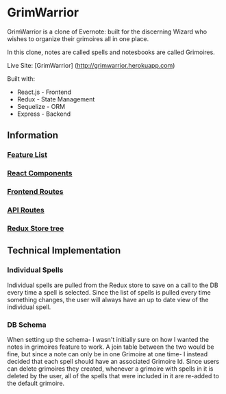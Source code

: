# GrimWarrior
GrimWarrior is a clone of Evernote: built for the discerning Wizard who wishes to organize their grimoires all in one place.

In this clone, notes are called spells and notesbooks are called Grimoires.

Live Site: [GrimWarrior] (http://grimwarrior.herokuapp.com)

Built with:
* React.js - Frontend
* Redux - State Management
* Sequelize - ORM
* Express - Backend

## Information

### [Feature List](https://github.com/mothwork/grimwarrior/wiki/Features)

### [React Components](https://github.com/mothwork/grimwarrior/wiki/React-Components)

### [Frontend Routes](https://github.com/mothwork/grimwarrior/wiki/Frontend-Routes)

### [API Routes](https://github.com/mothwork/grimwarrior/wiki/API-Routes)

### [Redux Store tree](https://github.com/mothwork/grimwarrior/wiki/Redux-Store-Tree)

## Technical Implementation

### Individual Spells
Individual spells are pulled from the Redux store to save on a call to the DB every time a spell is selected. Since the list of spells is pulled every time something changes, the user will always have an up to date view of the individual spell.

### DB Schema
When setting up the schema- I wasn't initially sure on how I wanted the notes in grimoires feature to work. A join table between the two would be fine, but since a note can only be in one Grimoire at one time- I instead decided that each spell should have an associated Grimoire Id.
Since users can delete grimoires they created, whenever a grimoire with spells in it is deleted by the user, all of the spells that were included in it are re-added to the default grimoire.

